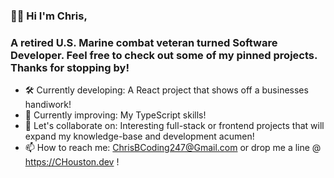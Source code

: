 ### 👋🏾 Hi I'm Chris,
### A retired U.S. Marine combat veteran turned Software Developer.  Feel free to check out some of my pinned projects. Thanks for stopping by!

- 🛠 Currently developing: A React project that shows off a businesses handiwork!
- 🌱 Currently improving: My TypeScript skills!
- 🤝 Let's collaborate on: Interesting full-stack or frontend projects that will expand my knowledge-base and development acumen!
- 📫 How to reach me: ChrisBCoding247@Gmail.com or drop me a line @ https://CHouston.dev !


